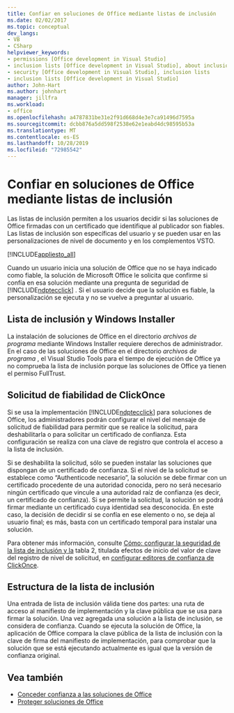 ```yaml
---
title: Confiar en soluciones de Office mediante listas de inclusión
ms.date: 02/02/2017
ms.topic: conceptual
dev_langs:
- VB
- CSharp
helpviewer_keywords:
- permissions [Office development in Visual Studio]
- inclusion lists [Office development in Visual Studio], about inclusion lists
- security [Office development in Visual Studio], inclusion lists
- inclusion lists [Office development in Visual Studio]
author: John-Hart
ms.author: johnhart
manager: jillfra
ms.workload:
- office
ms.openlocfilehash: a4787831be31e2f91d668d4e3e7ca91496d7595a
ms.sourcegitcommit: dcbb876a5dd598f2538e62e1eabd4dc98595b53a
ms.translationtype: MT
ms.contentlocale: es-ES
ms.lasthandoff: 10/28/2019
ms.locfileid: "72985542"
---
```

# <a name="trust-office-solutions-by-using-inclusion-lists"></a>Confiar en soluciones de Office mediante listas de inclusión
  Las listas de inclusión permiten a los usuarios decidir si las soluciones de Office firmadas con un certificado que identifique al publicador son fiables. Las listas de inclusión son específicas del usuario y se pueden usar en las personalizaciones de nivel de documento y en los complementos VSTO.

 [!INCLUDE[appliesto_all](../vsto/includes/appliesto-all-md.md)]

 Cuando un usuario inicia una solución de Office que no se haya indicado como fiable, la solución de Microsoft Office le solicita que confirme si confía en esa solución mediante una pregunta de seguridad de [!INCLUDE[ndptecclick](../vsto/includes/ndptecclick-md.md)] . Si el usuario decide que la solución es fiable, la personalización se ejecuta y no se vuelve a preguntar al usuario.

## <a name="inclusion-list-and-windows-installer"></a>Lista de inclusión y Windows Installer
 La instalación de soluciones de Office en el directorio *archivos de programa* mediante Windows Installer requiere derechos de administrador. En el caso de las soluciones de Office en el directorio *archivos de programa* , el Visual Studio Tools para el tiempo de ejecución de Office ya no comprueba la lista de inclusión porque las soluciones de Office ya tienen el permiso FullTrust.

## <a name="clickonce-trust-prompt"></a>Solicitud de fiabilidad de ClickOnce
 Si se usa la implementación [!INCLUDE[ndptecclick](../vsto/includes/ndptecclick-md.md)] para soluciones de Office, los administradores podrán configurar el nivel del mensaje de solicitud de fiabilidad para permitir que se realice la solicitud, para deshabilitarla o para solicitar un certificado de confianza. Esta configuración se realiza con una clave de registro que controla el acceso a la lista de inclusión.

 Si se deshabilita la solicitud, sólo se pueden instalar las soluciones que dispongan de un certificado de confianza. Si el nivel de la solicitud se establece como “Authenticode necesario”, la solución se debe firmar con un certificado procedente de una autoridad conocida, pero no será necesario ningún certificado que vincule a una autoridad raíz de confianza (es decir, un certificado de confianza). Si se permite la solicitud, la solución se podrá firmar mediante un certificado cuya identidad sea desconocida. En este caso, la decisión de decidir si se confía en ese elemento o no, se deja al usuario final; es más, basta con un certificado temporal para instalar una solución.

 Para obtener más información, consulte [Cómo: configurar la seguridad de la lista de inclusión y la](../vsto/how-to-configure-inclusion-list-security.md) tabla 2, titulada efectos de inicio del valor de clave del registro de nivel de solicitud, en [configurar editores de confianza de ClickOnce](/previous-versions/dotnet/articles/ms996418(v=msdn.10)).

## <a name="structure-of-the-inclusion-list"></a>Estructura de la lista de inclusión
 Una entrada de lista de inclusión válida tiene dos partes: una ruta de acceso al manifiesto de implementación y la clave pública que se usa para firmar la solución. Una vez agregada una solución a la lista de inclusión, se considera de confianza. Cuando se ejecuta la solución de Office, la aplicación de Office compara la clave pública de la lista de inclusión con la clave de firma del manifiesto de implementación, para comprobar que la solución que se está ejecutando actualmente es igual que la versión de confianza original.

## <a name="see-also"></a>Vea también
- [Conceder confianza a las soluciones de Office](../vsto/granting-trust-to-office-solutions.md)
- [Proteger soluciones de Office](../vsto/securing-office-solutions.md)
